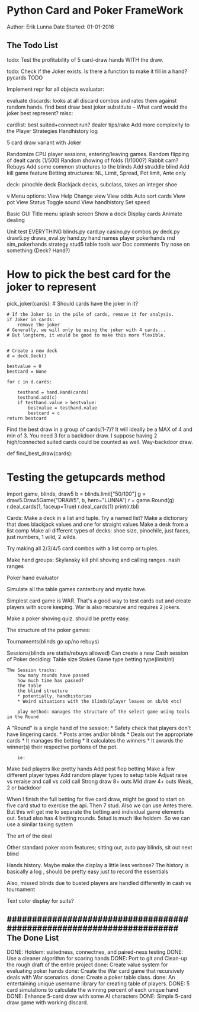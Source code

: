 Python Card and Poker FrameWork
===============

Author: Erik Lunna
Date Started: 01-01-2016


The Todo List
-----------------
todo: Test the profitability of 5 card-draw hands WITH the draw.


todo: Check if the Joker exists. Is there a function to make it fill in a hand?
pycards TODO

Implement repr for all objects
evaluator:

evaluate discards: looks at all discard combos and rates them against random hands.
find best draw
best joker substitute – What card would the joker best represent?
misc:

cardlist: best suited+connect run?
dealer tips/rake
Add more complexity to the Player Strategies
Handhistory log

5 card draw variant with Joker

Randomize CPU player sessions, entering/leaving games.
Random flipping of dealt cards (1/500)
Random showing of folds (1/1000?)
Rabbit cam?
Rebuys
Add some common structures to the blinds
Add straddle blind
Add kill game feature
Betting structures: NL, Limit, Spread, Pot limit, Ante only

deck:
    pinochle deck
    Blackjack decks, subclass, takes an integer shoe

v Menu options:
	View Help
	Change view
	View odds
	Auto sort cards
	View pot
	View Status
	Toggle sound
	View handhistory
	Set speed

Basic GUI
	Title menu
	splash screen
	Show a deck
	Display cards
	Animate dealing

Unit test EVERYTHING
	blinds.py
	card.py
	casino.py
	combos.py
	deck.py
	draw5.py
	draws_eval.py
	hand.py
	hand
	names
	player
	pokerhands
	rnd
	sim_pokerhands
	strategy
	stud5
	table
	tools
	war
	Doc comments
	Try nose on something (Deck? Hand?)




# How to pick the best card for the joker to represent
pick_joker(cards):
	# Should cards have the joker in it?
	
	# If the Joker is in the pile of cards, remove it for analysis.
	if Joker in cards:	
		remove the joker
	# Generally, we will only be using the joker with 4 cards...
	# But longterm, it would be good to make this more flexible.

	
	# Create a new deck
	d = deck.Deck()

	bestvalue = 0
	bestcard = None

	for c in d.cards:
		
		testhand = hand.Hand(cards)
		testhand.add(c)
		if testhand.value > bestvalue:
			bestvalue = testhand.value
			bestcard = c
	return bestcard


Find the best draw in a group of cards(1-7)?
	It will ideally be a MAX of 4 and min of 3. You need 3 for a backdoor draw.
	I suppose having 2 high/connected suited cards could be counted as well. Way-backdoor draw.

def find_best_draw(cards):



# Testing the getupcards method
import game, blinds, draw5
b = blinds.limit["50/100"]
g = draw5.Draw5Game("DRAW5", b, hero="LUNNA")
r = game.Round(g)
r.deal_cards(1, faceup=True)
r.deal_cards(1)
print(r.tbl)


Cards:
Make a deck in a list and tuple.
Try a named list?
Make a dictionary that does blackjack values and one for straight values
Make a desk from a list comp
Make all different types of decks: shoe size, pinochile, just faces, just numbers, 1 wild, 2 wilds.

Try making all 2/3/4/5 card combos with a list comp or tuples.

Make hand groups:
	Skylansky
	kill phil shoving and calling ranges.
	nash ranges
	
Poker hand evaluator

Simulate all the table games canterbury and mystic have.

Simplest card game is WAR. That's a good way to test cards out and create players with score keeping.
War is also recursive and requires 2 jokers.


Make a poker shoving quiz. should be pretty easy.



The structure of the poker games:

Tournaments(blinds go up/no rebuys)

Sessions(blinds are statis/rebuys allowed)
	Can create a new Cash session of Poker deciding:
		Table size
		Stakes
		Game type
		betting type(limit/nl)
	
	The Session tracks:
		how many rounds have passed
		how much time has passed?
		the table
		the blind structure
		* potentially, handhistories
		* Weird situations with the blinds(player leaves on sb/bb etc)
		
		play method: manages the structure of the select game using tools in the Round
		
A "Round" is a single hand of the session:
	* Safety check that players don't have lingering cards.
	* Posts antes and/or blinds
	* Deals out the appropriate cards
	* It manages the betting
	* It calculates the winners
	* It awards the winner(s) their respective portions of the pot.
	
		ie: 
		
Make bad players like pretty hands 
Add post flop betting 
Make a few different player types 
Add random player types to setup table 
Adjust raise vs reraise and call vs cold call
Strong draw 8+ outs
Mid draw 4+ outs 
Weak,  2 or backdoor

When I finish the full betting for five card draw,  might be good to start on five card stud to exercise the api. Then 7 stud. Also we can use Antes there.  But this will get me to separate the betting and individual game elements out. 5stud also has 4 betting rounds. 5stud is much like holdem. So we can use a similar taking system

The art of the deal

Other standard poker room features;  sitting out, auto pay blinds,  sit out next blind

Hands history. 
Maybe make the display a little less verbose? The history is basically a log , should be pretty easy just to record the essentials

Also,  missed blinds due to busted players are handled differently in cash vs tournament

Text color display for suits?



######################################################################
The Done List
-----------------
DONE: Holdem: suitedness, connectnes, and paired-ness testing
DONE: Use a cleaner algorithm for scoring hands
DONE: Port to git and Clean-up the rough draft of the entire project
done: Create value system for evaluating poker hands
done: Create the War card game that recursively deals with War scenarios.
done: Create a poker table class.
done: An entertaining unique username library for creating table of players.
DONE: 5 card simulations to calculate the winning percent of each unique hand
DONE: Enhance 5-card draw with some AI characters
DONE: Simple 5-card draw game with working discard.



